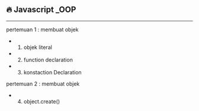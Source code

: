 ## 🔥 Javascript _OOP

---

pertemuan 1 : membuat objek
  - 1. objek literal
  - 2. function declaration
  - 3. konstaction Declaration

pertemuan 2 : membuat objek
  - 4. object.create()
